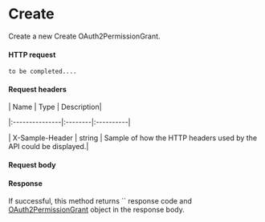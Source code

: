 # Create

Create a new Create OAuth2PermissionGrant.
#### HTTP request
```http
to be completed....
```
#### Request headers
| Name       | Type | Description|

|:---------------|:--------|:----------|

| X-Sample-Header  | string  | Sample of how the HTTP headers used by the API could be displayed.|

#### Request body

#### Response
If successful, this method returns `` response code and [OAuth2PermissionGrant](../resources/oauth2permissiongrant.md) object in the response body.
